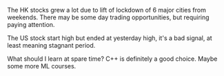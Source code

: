 The HK stocks grew a lot due to lift of lockdown of 6 major cities from weekends. There may be some day trading opportunities, but requiring paying attention.

The US stock start high but ended at yesterday high, it's a bad signal, at least meaning stagnant period.

What should I learn at spare time? C++ is definitely a good choice. Maybe some more ML courses.
